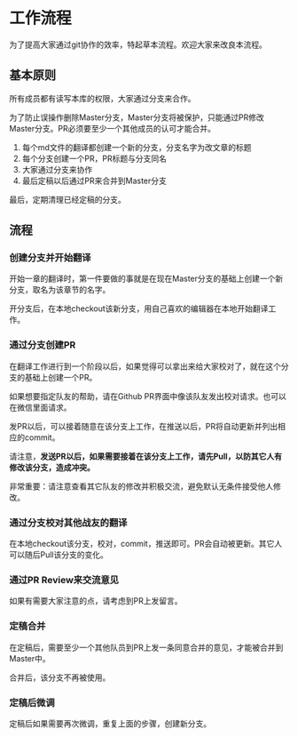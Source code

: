 # 工作流程

为了提高大家通过git协作的效率，特起草本流程。欢迎大家来改良本流程。

## 基本原则

所有成员都有读写本库的权限，大家通过分支来合作。

为了防止误操作删除Master分支，Master分支将被保护，只能通过PR修改Master分支。PR必须要至少一个其他成员的认可才能合并。

1. 每个md文件的翻译都创建一个新的分支，分支名字为改文章的标题
2. 每个分支创建一个PR，PR标题与分支同名
3. 大家通过分支来协作
4. 最后定稿以后通过PR来合并到Master分支

最后，定期清理已经定稿的分支。

## 流程

### 创建分支并开始翻译

开始一章的翻译时，第一件要做的事就是在现在Master分支的基础上创建一个新分支，取名为该章节的名字。

开分支后，在本地checkout该新分支，用自己喜欢的编辑器在本地开始翻译工作。

### 通过分支创建PR

在翻译工作进行到一个阶段以后，如果觉得可以拿出来给大家校对了，就在这个分支的基础上创建一个PR。

如果想要指定队友的帮助，请在Github PR界面中像该队友发出校对请求。也可以在微信里面请求。

发PR以后，可以接着随意在该分支上工作，在推送以后，PR将自动更新并列出相应的commit。

请注意，**发送PR以后，如果需要接着在该分支上工作，请先Pull，以防其它人有修改该分支，造成冲突。**

非常重要：请注意查看其它队友的修改并积极交流，避免默认无条件接受他人修改。

### 通过分支校对其他战友的翻译

在本地checkout该分支，校对，commit，推送即可。PR会自动被更新。其它人可以随后Pull该分支的变化。

### 通过PR Review来交流意见

如果有需要大家注意的点，请考虑到PR上发留言。

### 定稿合并

在定稿后，需要至少一个其他队员到PR上发一条同意合并的意见，才能被合并到Master中。

合并后，该分支不再被使用。

### 定稿后微调

定稿后如果需要再次微调，重复上面的步骤，创建新分支。

